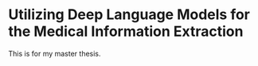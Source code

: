 # Utilizing Deep Language Models for the Medical Information Extraction

This is for my master thesis.
